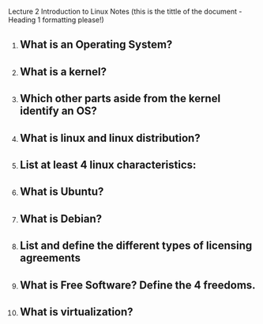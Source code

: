 Lecture 2 Introduction to Linux Notes (this is the tittle of the document - Heading 1 formatting please!)
1. ## What is an Operating System?
2. ## What is a kernel?
3. ## Which other parts aside from the kernel identify an OS?
4. ## What is linux and linux distribution?
5. ## List at least 4 linux characteristics:
6. ## What is Ubuntu?
7. ## What is Debian?
8. ## List and define the different types of licensing agreements
9.  ## What is Free Software? Define the 4 freedoms.
10. ## What is virtualization?

